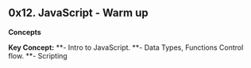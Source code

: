 0x12. JavaScript - Warm up
---
**Concepts**

**Key Concept:**
**- Intro to JavaScript.
**- Data Types, Functions Control flow.
**- Scripting

